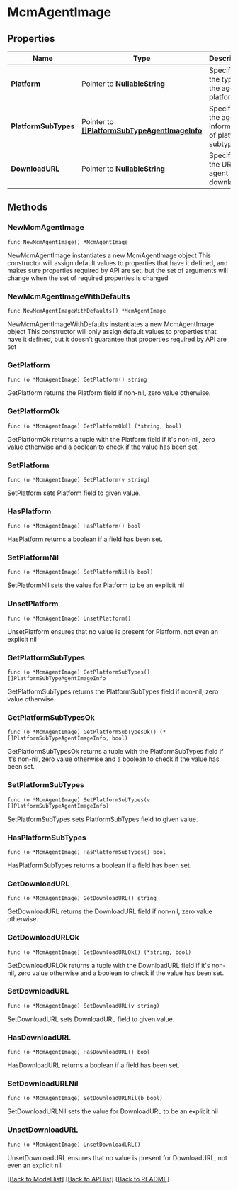 # McmAgentImage

## Properties

Name | Type | Description | Notes
------------ | ------------- | ------------- | -------------
**Platform** | Pointer to **NullableString** | Specifies the type of the agent platform. | [optional] 
**PlatformSubTypes** | Pointer to [**[]PlatformSubTypeAgentImageInfo**](PlatformSubTypeAgentImageInfo.md) | Specifies the agent information of platform subtypes. | [optional] 
**DownloadURL** | Pointer to **NullableString** | Specifies the URL for agent downlaod. | [optional] 

## Methods

### NewMcmAgentImage

`func NewMcmAgentImage() *McmAgentImage`

NewMcmAgentImage instantiates a new McmAgentImage object
This constructor will assign default values to properties that have it defined,
and makes sure properties required by API are set, but the set of arguments
will change when the set of required properties is changed

### NewMcmAgentImageWithDefaults

`func NewMcmAgentImageWithDefaults() *McmAgentImage`

NewMcmAgentImageWithDefaults instantiates a new McmAgentImage object
This constructor will only assign default values to properties that have it defined,
but it doesn't guarantee that properties required by API are set

### GetPlatform

`func (o *McmAgentImage) GetPlatform() string`

GetPlatform returns the Platform field if non-nil, zero value otherwise.

### GetPlatformOk

`func (o *McmAgentImage) GetPlatformOk() (*string, bool)`

GetPlatformOk returns a tuple with the Platform field if it's non-nil, zero value otherwise
and a boolean to check if the value has been set.

### SetPlatform

`func (o *McmAgentImage) SetPlatform(v string)`

SetPlatform sets Platform field to given value.

### HasPlatform

`func (o *McmAgentImage) HasPlatform() bool`

HasPlatform returns a boolean if a field has been set.

### SetPlatformNil

`func (o *McmAgentImage) SetPlatformNil(b bool)`

 SetPlatformNil sets the value for Platform to be an explicit nil

### UnsetPlatform
`func (o *McmAgentImage) UnsetPlatform()`

UnsetPlatform ensures that no value is present for Platform, not even an explicit nil
### GetPlatformSubTypes

`func (o *McmAgentImage) GetPlatformSubTypes() []PlatformSubTypeAgentImageInfo`

GetPlatformSubTypes returns the PlatformSubTypes field if non-nil, zero value otherwise.

### GetPlatformSubTypesOk

`func (o *McmAgentImage) GetPlatformSubTypesOk() (*[]PlatformSubTypeAgentImageInfo, bool)`

GetPlatformSubTypesOk returns a tuple with the PlatformSubTypes field if it's non-nil, zero value otherwise
and a boolean to check if the value has been set.

### SetPlatformSubTypes

`func (o *McmAgentImage) SetPlatformSubTypes(v []PlatformSubTypeAgentImageInfo)`

SetPlatformSubTypes sets PlatformSubTypes field to given value.

### HasPlatformSubTypes

`func (o *McmAgentImage) HasPlatformSubTypes() bool`

HasPlatformSubTypes returns a boolean if a field has been set.

### GetDownloadURL

`func (o *McmAgentImage) GetDownloadURL() string`

GetDownloadURL returns the DownloadURL field if non-nil, zero value otherwise.

### GetDownloadURLOk

`func (o *McmAgentImage) GetDownloadURLOk() (*string, bool)`

GetDownloadURLOk returns a tuple with the DownloadURL field if it's non-nil, zero value otherwise
and a boolean to check if the value has been set.

### SetDownloadURL

`func (o *McmAgentImage) SetDownloadURL(v string)`

SetDownloadURL sets DownloadURL field to given value.

### HasDownloadURL

`func (o *McmAgentImage) HasDownloadURL() bool`

HasDownloadURL returns a boolean if a field has been set.

### SetDownloadURLNil

`func (o *McmAgentImage) SetDownloadURLNil(b bool)`

 SetDownloadURLNil sets the value for DownloadURL to be an explicit nil

### UnsetDownloadURL
`func (o *McmAgentImage) UnsetDownloadURL()`

UnsetDownloadURL ensures that no value is present for DownloadURL, not even an explicit nil

[[Back to Model list]](../README.md#documentation-for-models) [[Back to API list]](../README.md#documentation-for-api-endpoints) [[Back to README]](../README.md)


